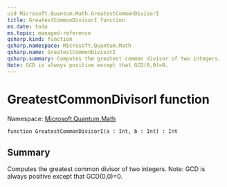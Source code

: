 ```yaml
---
uid Microsoft.Quantum.Math.GreatestCommonDivisorI
title: GreatestCommonDivisorI function
ms.date: todo
ms.topic: managed-reference
qsharp.kind: function
qsharp.namespace: Microsoft.Quantum.Math
qsharp.name: GreatestCommonDivisorI
qsharp.summary: Computes the greatest common divisor of two integers.
Note: GCD is always positive except that GCD(0,0)=0.
---
```


# GreatestCommonDivisorI function

Namespace: [Microsoft.Quantum.Math](xref:Microsoft.Quantum.Math)

```qsharp
function GreatestCommonDivisorI(a : Int, b : Int) : Int
```

## Summary
Computes the greatest common divisor of two integers.
Note: GCD is always positive except that GCD(0,0)=0.
